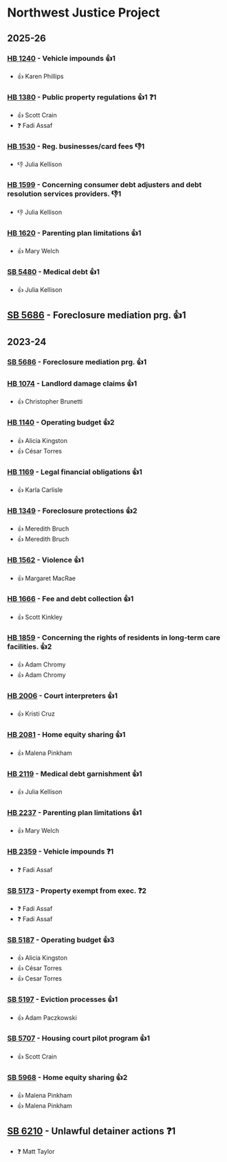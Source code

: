 # Northwest Justice Project
## 2025-26

### [HB 1240](/bill/2025-26/hb/1240/) - Vehicle impounds 👍1  
* 👍 Karen Phillips

### [HB 1380](/bill/2025-26/hb/1380/) - Public property regulations 👍1  ❓1
* 👍 Scott Crain
* ❓ Fadi Assaf

### [HB 1530](/bill/2025-26/hb/1530/) - Reg. businesses/card fees  👎1 
* 👎 Julia Kellison

### [HB 1599](/bill/2025-26/hb/1599/) - Concerning consumer debt adjusters and debt resolution services providers.  👎1 
* 👎 Julia Kellison

### [HB 1620](/bill/2025-26/hb/1620/) - Parenting plan limitations 👍1  
* 👍 Mary Welch

### [SB 5480](/bill/2025-26/sb/5480/) - Medical debt 👍1  
* 👍 Julia Kellison

## [SB 5686](/bill/2025-26/sb/5686/) - Foreclosure mediation prg. 👍1  

## 2023-24

### [SB 5686](/bill/2023-24/sb/5686/) - Foreclosure mediation prg. 👍1  

### [HB 1074](/bill/2023-24/hb/1074/) - Landlord damage claims 👍1  
* 👍 Christopher Brunetti

### [HB 1140](/bill/2023-24/hb/1140/) - Operating budget 👍2  
* 👍 Alicia Kingston
* 👍 César Torres

### [HB 1169](/bill/2023-24/hb/1169/) - Legal financial obligations 👍1  
* 👍 Karla Carlisle

### [HB 1349](/bill/2023-24/hb/1349/) - Foreclosure protections 👍2  
* 👍 Meredith Bruch
* 👍 Meredith Bruch

### [HB 1562](/bill/2023-24/hb/1562/) - Violence 👍1  
* 👍 Margaret MacRae

### [HB 1666](/bill/2023-24/hb/1666/) - Fee and debt collection 👍1  
* 👍 Scott Kinkley

### [HB 1859](/bill/2023-24/hb/1859/) - Concerning the rights of residents in long-term care facilities. 👍2  
* 👍 Adam Chromy
* 👍 Adam Chromy

### [HB 2006](/bill/2023-24/hb/2006/) - Court interpreters 👍1  
* 👍 Kristi Cruz

### [HB 2081](/bill/2023-24/hb/2081/) - Home equity sharing 👍1  
* 👍 Malena Pinkham

### [HB 2119](/bill/2023-24/hb/2119/) - Medical debt garnishment 👍1  
* 👍 Julia Kellison

### [HB 2237](/bill/2023-24/hb/2237/) - Parenting plan limitations 👍1  
* 👍 Mary Welch

### [HB 2359](/bill/2023-24/hb/2359/) - Vehicle impounds   ❓1
* ❓ Fadi Assaf

### [SB 5173](/bill/2023-24/sb/5173/) - Property exempt from exec.   ❓2
* ❓ Fadi Assaf
* ❓ Fadi Assaf

### [SB 5187](/bill/2023-24/sb/5187/) - Operating budget 👍3  
* 👍 Alicia Kingston
* 👍 César Torres
* 👍 Cesar Torres

### [SB 5197](/bill/2023-24/sb/5197/) - Eviction processes 👍1  
* 👍 Adam Paczkowski

### [SB 5707](/bill/2023-24/sb/5707/) - Housing court pilot program 👍1  
* 👍 Scott Crain

### [SB 5968](/bill/2023-24/sb/5968/) - Home equity sharing 👍2  
* 👍 Malena Pinkham
* 👍 Malena Pinkham

## [SB 6210](/bill/2023-24/sb/6210/) - Unlawful detainer actions   ❓1
* ❓ Matt Taylor
